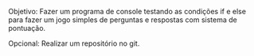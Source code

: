 Objetivo: Fazer um programa de console testando as condições if e else para fazer um jogo simples de perguntas e respostas com sistema de pontuação. 

Opcional: Realizar um repositório no git.

